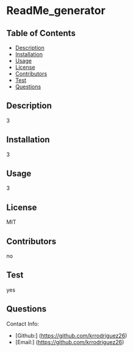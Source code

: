 # ReadMe_generator

  
## Table of Contents
* [Description](#description)
* [Installation](#installation)
* [Usage](#usage)
* [License](#license)
* [Contributors](#contributors)
* [Test](#test)
* [Questions](#questions)

## Description

3

## Installation
3

## Usage
3

## License
MIT

## Contributors
no

## Test
yes

## Questions
Contact Info:

* [Github:] (https://github.com/krrodriguez26)
* [Email:] (https://github.com/krrodriguez26)

 